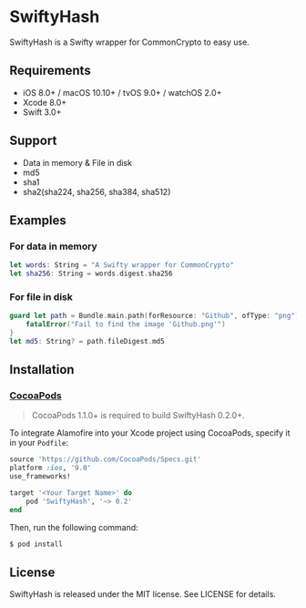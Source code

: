 # SwiftyHash

SwiftyHash is a Swifty wrapper for CommonCrypto to easy use.

## Requirements

* iOS 8.0+ / macOS 10.10+ / tvOS 9.0+ / watchOS 2.0+
* Xcode 8.0+
* Swift 3.0+

## Support

* Data in memory & File in disk
* md5
* sha1
* sha2(sha224, sha256, sha384, sha512)

## Examples

### For data in memory

```swift
let words: String = "A Swifty wrapper for CommonCrypto"
let sha256: String = words.digest.sha256
```

### For file in disk
```swift
guard let path = Bundle.main.path(forResource: "Github", ofType: "png") else {
    fatalError("Fail to find the image 'Github.png'")
}
let md5: String? = path.fileDigest.md5
```

## Installation

### [CocoaPods](http://cocoapods.org)

> CocoaPods 1.1.0+ is required to build SwiftyHash 0.2.0+.

To integrate Alamofire into your Xcode project using CocoaPods, specify it in your `Podfile`:

```ruby
source 'https://github.com/CocoaPods/Specs.git'
platform :ios, '9.0'
use_frameworks!

target '<Your Target Name>' do
    pod 'SwiftyHash', '~> 0.2'
end
```
Then, run the following command:

```bash
$ pod install
```

## License

SwiftyHash is released under the MIT license. See LICENSE for details.

